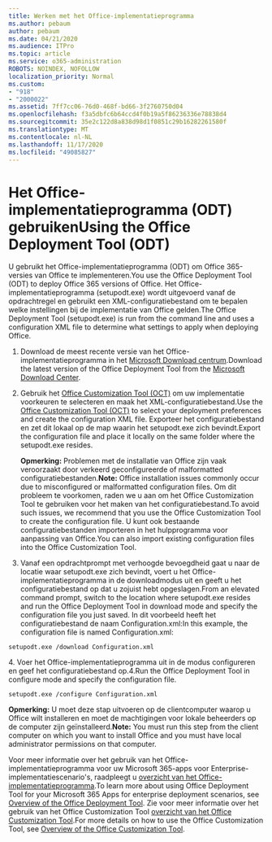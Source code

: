 ```yaml
---
title: Werken met het Office-implementatieprogramma
ms.author: pebaum
author: pebaum
ms.date: 04/21/2020
ms.audience: ITPro
ms.topic: article
ms.service: o365-administration
ROBOTS: NOINDEX, NOFOLLOW
localization_priority: Normal
ms.custom:
- "918"
- "2000022"
ms.assetid: 7ff7cc06-76d0-468f-bd66-3f2760750d04
ms.openlocfilehash: f3a5dbfc6b64ccd4f0b19a5f86236336e78838d4
ms.sourcegitcommit: 35e2c122d8a838d98d1f0851c29b16282261580f
ms.translationtype: MT
ms.contentlocale: nl-NL
ms.lasthandoff: 11/17/2020
ms.locfileid: "49085827"
---
```

# <a name="using-the-office-deployment-tool-odt"></a><span data-ttu-id="1af4c-102">Het Office-implementatieprogramma (ODT) gebruiken</span><span class="sxs-lookup"><span data-stu-id="1af4c-102">Using the Office Deployment Tool (ODT)</span></span>

<span data-ttu-id="1af4c-103">U gebruikt het Office-implementatieprogramma (ODT) om Office 365-versies van Office te implementeren.</span><span class="sxs-lookup"><span data-stu-id="1af4c-103">You use the Office Deployment Tool (ODT) to deploy Office 365 versions of Office.</span></span> <span data-ttu-id="1af4c-104">Het Office-implementatieprogramma (setupodt.exe) wordt uitgevoerd vanaf de opdrachtregel en gebruikt een XML-configuratiebestand om te bepalen welke instellingen bij de implementatie van Office gelden.</span><span class="sxs-lookup"><span data-stu-id="1af4c-104">The Office Deployment Tool (setupodt.exe) is run from the command line and uses a configuration XML file to determine what settings to apply when deploying Office.</span></span>
  
1. <span data-ttu-id="1af4c-105">Download de meest recente versie van het Office-implementatieprogramma in het [Microsoft Download centrum](https://go.microsoft.com/fwlink/p/?LinkID=626065).</span><span class="sxs-lookup"><span data-stu-id="1af4c-105">Download the latest version of the Office Deployment Tool from the [Microsoft Download Center](https://go.microsoft.com/fwlink/p/?LinkID=626065).</span></span>

2. <span data-ttu-id="1af4c-106">Gebruik het [Office Customization Tool (OCT)](https://config.office.com) om uw implementatie voorkeuren te selecteren en maak het XML-configuratiebestand.</span><span class="sxs-lookup"><span data-stu-id="1af4c-106">Use the [Office Customization Tool (OCT)](https://config.office.com) to select your deployment preferences and create the configuration XML file.</span></span> <span data-ttu-id="1af4c-107">Exporteer het configuratiebestand en zet dit lokaal op de map waarin het setupodt.exe zich bevindt.</span><span class="sxs-lookup"><span data-stu-id="1af4c-107">Export the configuration file and place it locally on the same folder where the setupodt.exe resides.</span></span>

    <span data-ttu-id="1af4c-108">**Opmerking:** Problemen met de installatie van Office zijn vaak veroorzaakt door verkeerd geconfigureerde of malformatted configuratiebestanden.</span><span class="sxs-lookup"><span data-stu-id="1af4c-108">**Note:** Office installation issues commonly occur due to misconfigured or malformatted configuration files.</span></span> <span data-ttu-id="1af4c-109">Om dit probleem te voorkomen, raden we u aan om het Office Customization Tool te gebruiken voor het maken van het configuratiebestand.</span><span class="sxs-lookup"><span data-stu-id="1af4c-109">To avoid such issues, we recommend that you use the Office Customization Tool to create the configuration file.</span></span> <span data-ttu-id="1af4c-110">U kunt ook bestaande configuratiebestanden importeren in het hulpprogramma voor aanpassing van Office.</span><span class="sxs-lookup"><span data-stu-id="1af4c-110">You can also import existing configuration files into the Office Customization Tool.</span></span>

3. <span data-ttu-id="1af4c-111">Vanaf een opdrachtprompt met verhoogde bevoegdheid gaat u naar de locatie waar setupodt.exe zich bevindt, voert u het Office-implementatieprogramma in de downloadmodus uit en geeft u het configuratiebestand op dat u zojuist hebt opgeslagen.</span><span class="sxs-lookup"><span data-stu-id="1af4c-111">From an elevated command prompt, switch to the location where setupodt.exe resides and run the Office Deployment Tool in download mode and specify the configuration file you just saved.</span></span> <span data-ttu-id="1af4c-112">In dit voorbeeld heeft het configuratiebestand de naam Configuration.xml:</span><span class="sxs-lookup"><span data-stu-id="1af4c-112">In this example, the configuration file is named Configuration.xml:</span></span>

```setupodt.exe /download Configuration.xml```

<span data-ttu-id="1af4c-113">4. Voer het Office-implementatieprogramma uit in de modus configureren en geef het configuratiebestand op.</span><span class="sxs-lookup"><span data-stu-id="1af4c-113">4.Run the Office Deployment Tool in configure mode and specify the configuration file.</span></span>

```setupodt.exe /configure Configuration.xml```

<span data-ttu-id="1af4c-114">**Opmerking:** U moet deze stap uitvoeren op de clientcomputer waarop u Office wilt installeren en moet de machtigingen voor lokale beheerders op de computer zijn geïnstalleerd.</span><span class="sxs-lookup"><span data-stu-id="1af4c-114">**Note:** You must run this step from the client computer on which you want to install Office and you must have local administrator permissions on that computer.</span></span>

<span data-ttu-id="1af4c-115">Voor meer informatie over het gebruik van het Office-implementatieprogramma voor uw Microsoft 365-apps voor Enterprise-implementatiescenario's, raadpleegt u [overzicht van het Office-implementatieprogramma](https://docs.microsoft.com/deployoffice/overview-office-deployment-tool).</span><span class="sxs-lookup"><span data-stu-id="1af4c-115">To learn more about using Office Deployment Tool for your Microsoft 365 Apps for enterprise deployment scenarios, see [Overview of the Office Deployment Tool](https://docs.microsoft.com/deployoffice/overview-office-deployment-tool).</span></span> <span data-ttu-id="1af4c-116">Zie voor meer informatie over het gebruik van het Office Customization Tool [overzicht van het Office Customization Tool](https://docs.microsoft.com/DeployOffice/overview-of-the-office-customization-tool-for-click-to-run).</span><span class="sxs-lookup"><span data-stu-id="1af4c-116">For more details on how to use the Office Customization Tool, see [Overview of the Office Customization Tool](https://docs.microsoft.com/DeployOffice/overview-of-the-office-customization-tool-for-click-to-run).</span></span>
